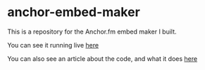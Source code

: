 # anchor-embed-maker

This is a repository for the Anchor.fm embed maker I built. 

You can see it running live [here](https://anchor-embed.jeswebdevelopment.com)

You can also see an article about the code, and what it does [here](https://jeswebdevelopment.com/add-an-episode-index-to-the-anchor-podcasts-embed-player/)
